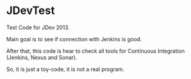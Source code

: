 JDevTest
========

Test Code for JDev 2013.

Main goal is to see if connection with Jenkins is good.

After that, this code is hear to check all tools for Continuous Integration (Jenkins, Nexus and Sonar).

So, it is just a toy-code, it is not a real program.
